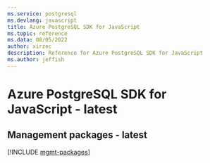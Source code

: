 ```yaml
---
ms.service: postgresql
ms.devlang: javascript
title: Azure PostgreSQL SDK for JavaScript
ms.topic: reference
ms.data: 08/05/2022
author: xirzec
description: Reference for Azure PostgreSQL SDK for JavaScript
ms.author: jeffish
---
```

# Azure PostgreSQL SDK for JavaScript - latest

## Management packages - latest
[!INCLUDE [mgmt-packages](postgresql-mgmt-index.md)]